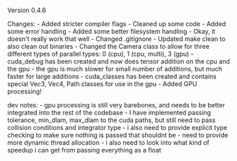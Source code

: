 Version 0.4.6

Changes:
    - Added stricter compiler flags
    - Cleaned up some code
    - Added some error handling
    - Added some better filesystem handling
        - Okay, it doesn't really work that well
    - Changed .gitignore
    - Updated make clean to also clean out binaries
    - Changed the Camera class to allow for three different types of parallel types: 0 (cpu), 1 (cpu, multi), 3 (gpu)
    - cuda_debug has been created and now does tensor addition on the cpu and the gpu
        - the gpu is much slower for small number of additions, but much faster for large additions
    - cuda_classes has been created and contains special Vec3, Vec4, Path classes for use in the gpu
    - Added GPU processing!

dev notes:
    - gpu processing is still very barebones, and needs to be better integrated into the rest of the codebase
        - I have implemented passing tolerance, min_dlam, max_dlam to the cuda paths, but still need to pass collision conditions and integrator type
        - i also need to provide explicit type checking to make sure nothing is passed that shouldnt be
    - need to provide more dynamic thread allocation
    - i also need to look into what kind of speedup i can get from passing everything as a float
